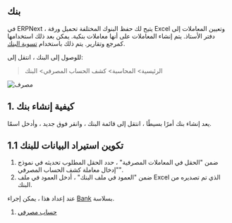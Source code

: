 ## بنك

في ERPNext ، يتيح لك حفظ البنوك المختلفة تحميل ورقة Excel وتعيين المعاملات إلى دفتر الأستاذ. يتم إنشاء المعاملات على أنها معاملات بنكية. يمكن بعد ذلك استخدامها كمرجع وتقارير. يتم ذلك باستخدام [تسوية البنك](https://docs.erpnext.com/docs/v13/user/manual/en/accounts/bank-reconciliation).

للوصول إلى البنك ، انتقل إلى:

> الرئيسية> المحاسبة> كشف الحساب المصرفي> البنك

![مصرف](https://docs.erpnext.com/files/bank.png)

## 1. كيفية إنشاء بنك

يعد إنشاء بنك أمرًا بسيطًا ، انتقل إلى قائمة البنك ، وانقر فوق جديد ، وأدخل اسمًا.

## 1.1 تكوين استيراد البيانات للبنك

1. ضمن "الحقل في المعاملات المصرفية" ، حدد الحقل المطلوب تحديثه في نموذج "إدخال معاملة كشف الحساب المصرفي".
2. ضمن "العمود في ملف البنك" ، أدخل العمود في ملف Excel الذي تم تصديره من البنك.

عند إعداد هذا ، يمكن إجراء [Bank](https://docs.erpnext.com/docs/v13/user/manual/en/accounts/bank-reconciliation) بسلاسة.

1. [حساب مصرفي](https://docs.erpnext.com/docs/v13/user/manual/en/accounts/bank-account)